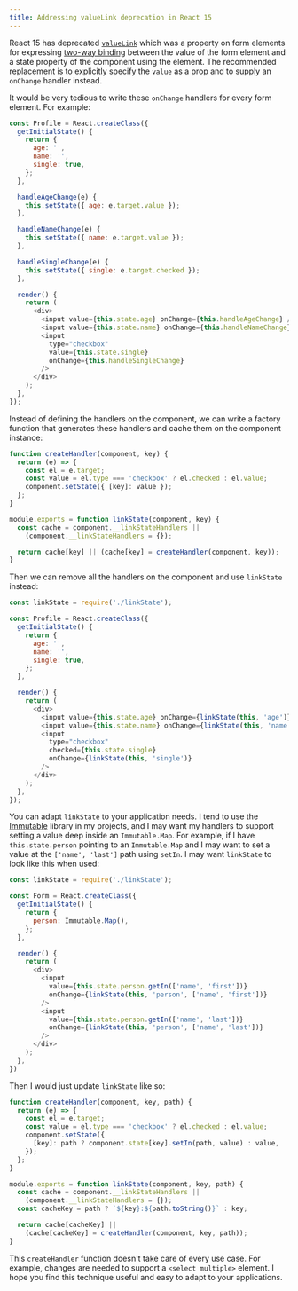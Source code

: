 ```yaml
---
title: Addressing valueLink deprecation in React 15
---
```

React 15 has deprecated [`valueLink`][t] which was a property on form elements
for expressing [two-way binding][t] between the value of the form element and a
state property of the component using the element. The recommended replacement
is to explicitly specify the `value` as a prop and to supply an `onChange`
handler instead.

It would be very tedious to write these `onChange` handlers for every form
element. For example:

```js
const Profile = React.createClass({
  getInitialState() {
    return {
      age: '',
      name: '',
      single: true,
    };
  },

  handleAgeChange(e) {
    this.setState({ age: e.target.value });
  },

  handleNameChange(e) {
    this.setState({ name: e.target.value });
  },

  handleSingleChange(e) {
    this.setState({ single: e.target.checked });
  },

  render() {
    return (
      <div>
        <input value={this.state.age} onChange={this.handleAgeChange} />
        <input value={this.state.name} onChange={this.handleNameChange} />
        <input
          type="checkbox"
          value={this.state.single}
          onChange={this.handleSingleChange}
        />
      </div>
    );
  },
});
```

Instead of defining the handlers on the component, we can write a factory
function that generates these handlers and cache them on the component
instance:

```js
function createHandler(component, key) {
  return (e) => {
    const el = e.target;
    const value = el.type === 'checkbox' ? el.checked : el.value;
    component.setState({ [key]: value });
  };
}

module.exports = function linkState(component, key) {
  const cache = component.__linkStateHandlers ||
    (component.__linkStateHandlers = {});

  return cache[key] || (cache[key] = createHandler(component, key));
}
```

Then we can remove all the handlers on the component and use `linkState`
instead:

```js
const linkState = require('./linkState');

const Profile = React.createClass({
  getInitialState() {
    return {
      age: '',
      name: '',
      single: true,
    };
  },

  render() {
    return (
      <div>
        <input value={this.state.age} onChange={linkState(this, 'age')} />
        <input value={this.state.name} onChange={linkState(this, 'name')} />
        <input
          type="checkbox"
          checked={this.state.single}
          onChange={linkState(this, 'single')}
        />
      </div>
    );
  },
});
```

You can adapt `linkState` to your application needs. I tend to use the
[Immutable][i] library in my projects, and I may want my handlers to support
setting a value deep inside an `Immutable.Map`. For example, if I have
`this.state.person` pointing to an `Immutable.Map` and I may want to set a value
at the `['name', 'last']` path using `setIn`. I may want `linkState` to look
like this when used:

```js
const linkState = require('./linkState');

const Form = React.createClass({
  getInitialState() {
    return {
      person: Immutable.Map(),
    };
  },

  render() {
    return (
      <div>
        <input
          value={this.state.person.getIn(['name', 'first'])}
          onChange={linkState(this, 'person', ['name', 'first'])}
        />
        <input
          value={this.state.person.getIn(['name', 'last'])}
          onChange={linkState(this, 'person', ['name', 'last'])}
        />
      </div>
    );
  },
})
```

Then I would just update `linkState` like so:

```js
function createHandler(component, key, path) {
  return (e) => {
    const el = e.target;
    const value = el.type === 'checkbox' ? el.checked : el.value;
    component.setState({
      [key]: path ? component.state[key].setIn(path, value) : value,
    });
  };
}

module.exports = function linkState(component, key, path) {
  const cache = component.__linkStateHandlers ||
    (component.__linkStateHandlers = {});
  const cacheKey = path ? `${key}:${path.toString()}` : key;

  return cache[cacheKey] ||
    (cache[cacheKey] = createHandler(component, key, path));
}
```

This `createHandler` function doesn't take care of every use case. For example,
changes are needed to support a `<select multiple>` element. I hope you find
this technique useful and easy to adapt to your applications.

[i]: http://facebook.github.io/immutable-js/
[t]: https://facebook.github.io/react/docs/two-way-binding-helpers.html
